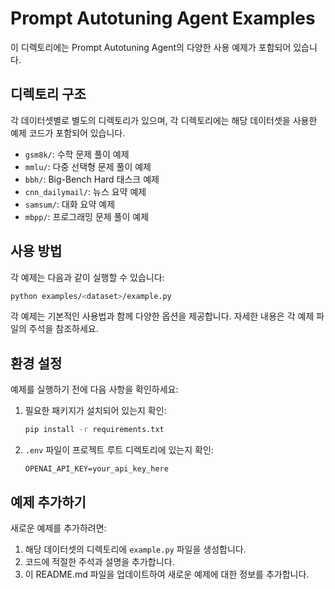 # Prompt Autotuning Agent Examples

이 디렉토리에는 Prompt Autotuning Agent의 다양한 사용 예제가 포함되어 있습니다.

## 디렉토리 구조

각 데이터셋별로 별도의 디렉토리가 있으며, 각 디렉토리에는 해당 데이터셋을 사용한 예제 코드가 포함되어 있습니다.

- `gsm8k/`: 수학 문제 풀이 예제
- `mmlu/`: 다중 선택형 문제 풀이 예제
- `bbh/`: Big-Bench Hard 태스크 예제
- `cnn_dailymail/`: 뉴스 요약 예제
- `samsum/`: 대화 요약 예제
- `mbpp/`: 프로그래밍 문제 풀이 예제

## 사용 방법

각 예제는 다음과 같이 실행할 수 있습니다:

```bash
python examples/<dataset>/example.py
```

각 예제는 기본적인 사용법과 함께 다양한 옵션을 제공합니다. 자세한 내용은 각 예제 파일의 주석을 참조하세요.

## 환경 설정

예제를 실행하기 전에 다음 사항을 확인하세요:

1. 필요한 패키지가 설치되어 있는지 확인:
   ```bash
   pip install -r requirements.txt
   ```

2. `.env` 파일이 프로젝트 루트 디렉토리에 있는지 확인:
   ```
   OPENAI_API_KEY=your_api_key_here
   ```

## 예제 추가하기

새로운 예제를 추가하려면:

1. 해당 데이터셋의 디렉토리에 `example.py` 파일을 생성합니다.
2. 코드에 적절한 주석과 설명을 추가합니다.
3. 이 README.md 파일을 업데이트하여 새로운 예제에 대한 정보를 추가합니다. 
